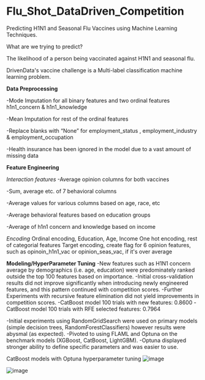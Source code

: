 # Flu_Shot_DataDriven_Competition
Predicting H1N1 and Seasonal Flu Vaccines using Machine Learning Techniques.

What are we trying to predict?

The likelihood of a person being vaccinated against H1N1 and seasonal flu.

DrivenData's vaccine challenge is a Multi-label classification machine learning problem.

**Data Preprocessing**


-Mode Imputation for all binary features and two ordinal features h1n1_concern & h1n1_knowledge

-Mean Imputation for rest of the ordinal features 

-Replace blanks with “None” for employment_status , employment_industry & employment_occupation 

-Health insurance has been ignored in the model due to a vast amount of missing data

**Feature Engineering**

_Interaction features_
-Average opinion columns for both vaccines

-Sum, average etc. of 7 behavioral columns

-Average values for various columns based on age, race, etc

-Average behavioral features based on education groups

-Average of h1n1 concern and knowledge based on income

_Encoding_
Ordinal encoding, Education, Age, Income
One hot encoding, rest of categorial features
Target encoding, create flag for 6 opinion features, such as opinoin_h1n1_vac or opinion_seas_vac, if it's over average

**Modeling/HyperParameter Tuning**
-New features such as H1N1 concern average by demographics (i.e. age, education) were predominately ranked outside the top 100 features based on importance.
-Initial cross-validation results did not improve significantly when introducing newly engineered features, and this pattern continued with competition scores.
-Further Experiments with recursive feature elimination did not yield improvements in competition scores.
-CatBoost model 100 trials with new features: 0.8600
-CatBoost model 100 trials with RFE selected features: 0.7964


-Initial experiments using RandomGridSearch were used on primary models (simple decision trees, RandomForestClassifiers) however results were abysmal (as expected). 
-Pivoted to using FLAML and Optuna on the benchmark models (XGBoost, CatBoost, LightGBM). 
-Optuna displayed stronger ability to define specific parameters and was easier to use.

CatBoost models with Optuna hyperparameter tuning
![image](https://user-images.githubusercontent.com/41646192/184504897-0bd8f7bf-c1c6-43f0-9bc1-1d2f1e37007f.png)

![image](https://user-images.githubusercontent.com/41646192/184504934-1555de55-4a39-47fe-81da-82071a942b3f.png)

